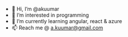 - 👋 Hi, I’m @akuumar
- 👀 I’m interested in programming
- 🌱 I’m currently learning angular, react & azure
- 📫 Reach me @ a.kuumar@gmail.com

<!---
akuumar/akuumar is a ✨ special ✨ repository because its `README.md` (this file) appears on your GitHub profile.
You can click the Preview link to take a look at your changes.
--->
